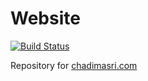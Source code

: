 # Website

[![Build Status](https://chadimasri.com/jenkins/buildStatus/icon?job=website/master)](https://chadimasri.com/jenkins/job/website/job/master/)

Repository for [chadimasri.com](https://chadimasri.com)
